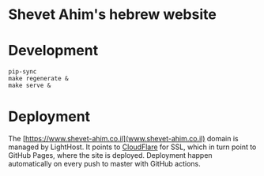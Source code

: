 # Shevet Ahim's hebrew website

# Development

```
pip-sync
make regenerate &
make serve &
```

# Deployment

The [https://www.shevet-ahim.co.il](www.shevet-ahim.co.il) domain is managed by LightHost.
It points to [CloudFlare](https://dash.cloudflare.com/1a71ca20d51f32031042d31177c144fe/shevet-ahim.co.il) for SSL, which in turn point to GitHub Pages, where the site is deployed.
Deployment happen automatically on every push to master with GitHub actions.